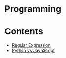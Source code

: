 # Programming 

Contents
=======================

* [Regular Expression]()
* [Python vs JavaScript](https://github.com/dimi-fn/Various-Data-Science-Scripts/tree/main/Programming%20(general)/Python_vs_JavaScript)